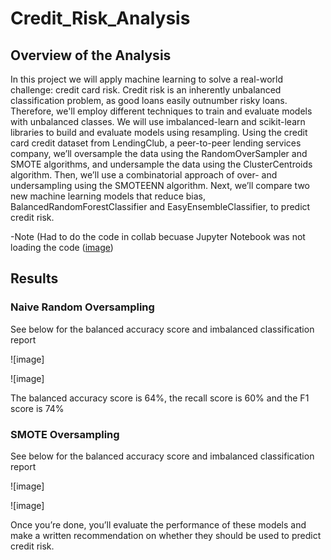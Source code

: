 # Credit_Risk_Analysis

## Overview of the Analysis

  In this project we will apply machine learning to solve a real-world challenge: credit card risk. Credit risk is an inherently unbalanced classification problem, as good loans easily outnumber risky loans. Therefore, we'll employ different techniques to train and evaluate models with unbalanced classes. We will use imbalanced-learn and scikit-learn libraries to build and evaluate models using resampling.
  Using the credit card credit dataset from LendingClub, a peer-to-peer lending services company, we’ll oversample the data using the RandomOverSampler and SMOTE algorithms, and undersample the data using the ClusterCentroids algorithm. Then, we’ll use a combinatorial approach of over- and undersampling using the SMOTEENN algorithm. Next, we’ll compare two new machine learning models that reduce bias, BalancedRandomForestClassifier and EasyEnsembleClassifier, to predict credit risk. 
 
-Note (Had to do the code in collab becuase Jupyter Notebook was not loading the code ([image](https://github.com/gotica462/Credit_Risk_Analysis/blob/main/problem2.png))

## Results

### Naive Random Oversampling 

See below for the balanced accuracy score and imbalanced classification report

![image]

![image]

The balanced accuracy score is 64%, the recall score is 60% and the F1 score is 74%

### SMOTE Oversampling

See below for the balanced accuracy score and imbalanced classification report

![image]

![image]









Once you’re done, you’ll evaluate the performance of these models and make a written recommendation on whether they should be used to predict credit risk.
